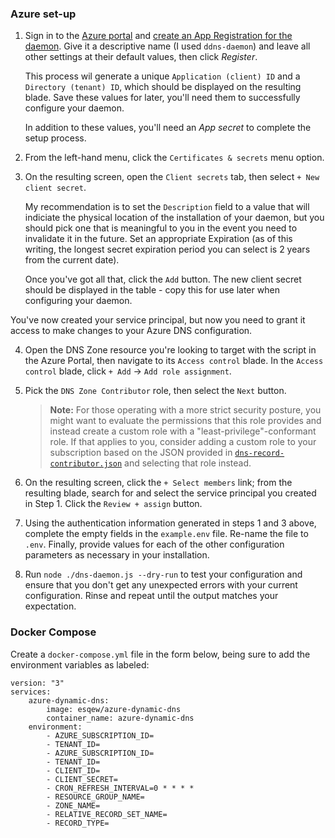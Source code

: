### Azure set-up
1. Sign in to the [Azure portal](https://portal.azure.com) and [create an App Registration for the daemon](https://portal.azure.com/#blade/Microsoft_AAD_RegisteredApps/ApplicationsListBlade). Give it a descriptive name (I used `ddns-daemon`) and leave all other settings at their default values, then click *Register*.

   This process wil generate a unique `Application (client) ID` and a `Directory (tenant) ID`, which should be displayed on the resulting blade. Save these values for later, you'll need them to successfully configure your daemon.
   
   In addition to these values, you'll need an *App secret* to complete the setup process.

2. From the left-hand menu, click the `Certificates & secrets` menu option.

3. On the resulting screen, open the `Client secrets` tab, then select `+ New client secret`.

   My recommendation is to set the `Description` field to a value that will indiciate the physical location of the installation of your daemon, but you should pick one that is meaningful to you in the event you need to invalidate it in the future. Set an appropriate Expiration (as of this writing, the longest secret expiration period you can select is 2 years from the current date).

   Once you've got all that, click the `Add` button. The new client secret should be displayed in the table - copy this for use later when configuring your daemon.

You've now created your service principal, but now you need to grant it access to make changes to your Azure DNS configuration.

4. Open the DNS Zone resource you're looking to target with the script in the Azure Portal, then navigate to its `Access control` blade. In the `Access control` blade, click `+ Add` &rarr; `Add role assignment`.

5. Pick the `DNS Zone Contributor` role, then select the `Next` button.

    > **Note:** For those operating with a more strict security posture, you might want to evaluate the permissions that this role provides and instead create a custom role with a "least-privilege"-conformant role. If that applies to you, consider adding a custom role to your subscription based on the JSON provided in [`dns-record-contributor.json`](./dns-record-contributor.json) and selecting that role instead.

6. On the resulting screen, click the `+ Select members` link; from the resulting blade, search for and select the service principal you created in Step 1. Click the `Review + assign` button.

7. Using the authentication information generated in steps 1 and 3 above, complete the empty fields in the `example.env` file. Re-name the file to `.env`. Finally, provide values for each of the other configuration parameters as necessary in your installation.

8. Run `node ./dns-daemon.js --dry-run` to test your configuration and ensure that you don't get any unexpected errors with your current configuration. Rinse and repeat until the output matches your expectation.

### Docker Compose
Create a `docker-compose.yml` file in the form below, being sure to add the environment variables as labeled:
    
    version: "3"
    services:
        azure-dynamic-dns:
            image: esqew/azure-dynamic-dns
            container_name: azure-dynamic-dns
        environment:
            - AZURE_SUBSCRIPTION_ID=
            - TENANT_ID=
            - AZURE_SUBSCRIPTION_ID=
            - TENANT_ID=
            - CLIENT_ID=
            - CLIENT_SECRET=
            - CRON_REFRESH_INTERVAL=0 * * * *
            - RESOURCE_GROUP_NAME=
            - ZONE_NAME=
            - RELATIVE_RECORD_SET_NAME=
            - RECORD_TYPE=
